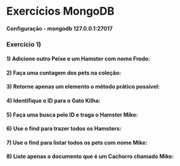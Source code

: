 # Exercícios MongoDB

#### Configuração - mongodb 127.0.0.1:27017

### Exercício 1)

#### 1) Adicione outro Peixe e um Hamster com nome Frodo:
#### 2) Faça uma contagem dos pets na coleção:
#### 3) Retorne apenas um elemento o método prático possível:
#### 4) Identifique o ID para o Gato Kilha:
#### 5) Faça uma busca pelo ID e traga o Hamster Mike:
#### 6) Use o find para trazer todos os Hamsters:
#### 7) Use o find para listar todos os pets com nome Mike:
#### 8) Liste apenas o documento que é um Cachorro chamado Mike: